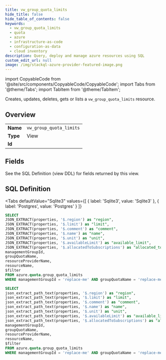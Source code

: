 ```yaml
--- 
title: vw_group_quota_limits
hide_title: false
hide_table_of_contents: false
keywords:
  - vw_group_quota_limits
  - quota
  - azure
  - infrastructure-as-code
  - configuration-as-data
  - cloud inventory
description: Query, deploy and manage azure resources using SQL
custom_edit_url: null
image: /img/stackql-azure-provider-featured-image.png
---
```


import CopyableCode from '@site/src/components/CopyableCode/CopyableCode';
import Tabs from '@theme/Tabs';
import TabItem from '@theme/TabItem';

Creates, updates, deletes, gets or lists a <code>vw_group_quota_limits</code> resource.

## Overview
<table><tbody>
<tr><td><b>Name</b></td><td><code>vw_group_quota_limits</code></td></tr>
<tr><td><b>Type</b></td><td>View</td></tr>
<tr><td><b>Id</b></td><td><CopyableCode code="azure.quota.vw_group_quota_limits" /></td></tr>
</tbody></table>

## Fields

See the SQL Definition (view DDL) for fields returned by this view.

## SQL Definition

<Tabs
defaultValue="Sqlite3"
values={[
{ label: 'Sqlite3', value: 'Sqlite3' },
{ label: 'Postgres', value: 'Postgres' }
]}
>
<TabItem value="Sqlite3">

```sql
SELECT
JSON_EXTRACT(properties, '$.region') as "region",
JSON_EXTRACT(properties, '$.limit') as "limit",
JSON_EXTRACT(properties, '$.comment') as "comment",
JSON_EXTRACT(properties, '$.name') as "name",
JSON_EXTRACT(properties, '$.unit') as "unit",
JSON_EXTRACT(properties, '$.availableLimit') as "available_limit",
JSON_EXTRACT(properties, '$.allocatedToSubscriptions') as "allocated_to_subscriptions",
managementGroupId,
groupQuotaName,
resourceProviderName,
resourceName,
$filter
FROM azure.quota.group_quota_limits
WHERE managementGroupId = 'replace-me' AND groupQuotaName = 'replace-me' AND resourceProviderName = 'replace-me' AND $filter = 'replace-me';
```

</TabItem>
<TabItem value="Postgres">

```sql
SELECT
json_extract_path_text(properties, '$.region') as "region",
json_extract_path_text(properties, '$.limit') as "limit",
json_extract_path_text(properties, '$.comment') as "comment",
json_extract_path_text(properties, '$.name') as "name",
json_extract_path_text(properties, '$.unit') as "unit",
json_extract_path_text(properties, '$.availableLimit') as "available_limit",
json_extract_path_text(properties, '$.allocatedToSubscriptions') as "allocated_to_subscriptions",
managementGroupId,
groupQuotaName,
resourceProviderName,
resourceName,
$filter
FROM azure.quota.group_quota_limits
WHERE managementGroupId = 'replace-me' AND groupQuotaName = 'replace-me' AND resourceProviderName = 'replace-me' AND $filter = 'replace-me';
```

</TabItem>
</Tabs>
